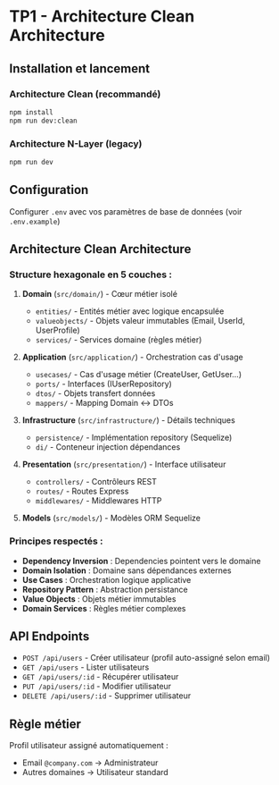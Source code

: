 # TP1 - Architecture Clean Architecture

## Installation et lancement

### Architecture Clean (recommandé)

```bash
npm install
npm run dev:clean
```

### Architecture N-Layer (legacy)

```bash
npm run dev
```

## Configuration

Configurer `.env` avec vos paramètres de base de données (voir `.env.example`)

## Architecture Clean Architecture

### Structure hexagonale en 5 couches :

1. **Domain** (`src/domain/`) - Cœur métier isolé

   - `entities/` - Entités métier avec logique encapsulée
   - `valueobjects/` - Objets valeur immutables (Email, UserId, UserProfile)
   - `services/` - Services domaine (règles métier)

2. **Application** (`src/application/`) - Orchestration cas d'usage

   - `usecases/` - Cas d'usage métier (CreateUser, GetUser...)
   - `ports/` - Interfaces (IUserRepository)
   - `dtos/` - Objets transfert données
   - `mappers/` - Mapping Domain ↔ DTOs

3. **Infrastructure** (`src/infrastructure/`) - Détails techniques

   - `persistence/` - Implémentation repository (Sequelize)
   - `di/` - Conteneur injection dépendances

4. **Presentation** (`src/presentation/`) - Interface utilisateur

   - `controllers/` - Contrôleurs REST
   - `routes/` - Routes Express
   - `middlewares/` - Middlewares HTTP

5. **Models** (`src/models/`) - Modèles ORM Sequelize

### Principes respectés :

- **Dependency Inversion** : Dependencies pointent vers le domaine
- **Domain Isolation** : Domaine sans dépendances externes
- **Use Cases** : Orchestration logique applicative
- **Repository Pattern** : Abstraction persistance
- **Value Objects** : Objets métier immutables
- **Domain Services** : Règles métier complexes

## API Endpoints

- `POST /api/users` - Créer utilisateur (profil auto-assigné selon email)
- `GET /api/users` - Lister utilisateurs
- `GET /api/users/:id` - Récupérer utilisateur
- `PUT /api/users/:id` - Modifier utilisateur
- `DELETE /api/users/:id` - Supprimer utilisateur

## Règle métier

Profil utilisateur assigné automatiquement :
- Email `@company.com` → Administrateur
- Autres domaines → Utilisateur standard
